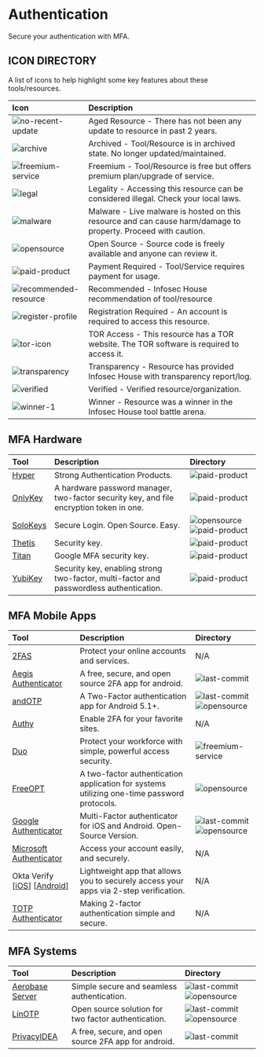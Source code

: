 # Authentication

Secure your authentication with MFA. 

## ICON DIRECTORY

A list of icons to help highlight some key features about these tools/resources.

| Icon | Description |
| :--- | :--- |
| ![no-recent-update](https://raw.githubusercontent.com/InfosecHouse/InfosecHouse/main/icons/no-recent-update.png) | Aged Resource - There has not been any update to resource in past 2 years. |
| ![archive](https://raw.githubusercontent.com/InfosecHouse/InfosecHouse/main/icons/archive.png) | Archived - Tool/Resource is in archived state. No longer updated/maintained. |
| ![freemium-service](https://raw.githubusercontent.com/InfosecHouse/InfosecHouse/main/icons/freemium-service.png) | Freemium - Tool/Resource is free but offers premium plan/upgrade of service. |
| ![legal](https://raw.githubusercontent.com/InfosecHouse/InfosecHouse/main/icons/legal.png) | Legality - Accessing this resource can be considered illegal. Check your local laws. |
| ![malware](https://raw.githubusercontent.com/InfosecHouse/InfosecHouse/main/icons/malware.png) | Malware - Live malware is hosted on this resource and can cause harm/damage to property. Proceed with caution. |
| ![opensource](https://raw.githubusercontent.com/InfosecHouse/InfosecHouse/main/icons/opensource.png) | Open Source - Source code is freely available and anyone can review it. |
| ![paid-product](https://raw.githubusercontent.com/InfosecHouse/InfosecHouse/main/icons/paid-product.png) | Payment Required - Tool/Service requires payment for usage. |
| ![recommended-resource](https://raw.githubusercontent.com/InfosecHouse/InfosecHouse/main/icons/recommended-resource.png) | Recommended - Infosec House recommendation of tool/resource |
| ![register-profile](https://raw.githubusercontent.com/InfosecHouse/InfosecHouse/main/icons/register-profile.png) | Registration Required - An account is required to access this resource. |
| ![tor-icon](https://raw.githubusercontent.com/InfosecHouse/InfosecHouse/main/icons/tor-icon.png) | TOR Access - This resource has a TOR website. The TOR software is required to access it. |
| ![transparency](https://raw.githubusercontent.com/InfosecHouse/InfosecHouse/main/icons/transparency.png) | Transparency - Resource has provided Infosec House with transparency report/log. |
| ![verified](https://raw.githubusercontent.com/InfosecHouse/InfosecHouse/main/icons/verified.png) | Verified - Verified resource/organization. |
| ![winner-1](https://raw.githubusercontent.com/InfosecHouse/InfosecHouse/main/icons/winner.png) | Winner - Resource was a winner in the Infosec House tool battle arena. |

## MFA Hardware

| Tool | Description | Directory |
| :--- | :--- | :--- |
| [Hyper](https://www.hypersecu.com/products) | Strong Authentication Products. | ![paid-product](https://raw.githubusercontent.com/InfosecHouse/InfosecHouse/main/icons/paid-product.png) |
| [OnlyKey](https://onlykey.io/) | A hardware password manager, two-factor security key, and file encryption token in one. | ![paid-product](https://raw.githubusercontent.com/InfosecHouse/InfosecHouse/main/icons/paid-product.png) |
| [SoloKeys](https://solokeys.com/) | Secure Login. Open Source. Easy. | ![opensource](https://raw.githubusercontent.com/InfosecHouse/InfosecHouse/main/icons/opensource.png) ![paid-product](https://raw.githubusercontent.com/InfosecHouse/InfosecHouse/main/icons/paid-product.png) |
| [Thetis](https://thetis.io/) | Security key. | ![paid-product](https://raw.githubusercontent.com/InfosecHouse/InfosecHouse/main/icons/paid-product.png) |
| [Titan](https://store.google.com/us/product/titan_security_key?hl=en-US) | Google MFA security key. | ![paid-product](https://raw.githubusercontent.com/InfosecHouse/InfosecHouse/main/icons/paid-product.png) |
| [YubiKey](https://www.yubico.com/products/) | Security key, enabling strong two-factor, multi-factor and passwordless authentication. | ![paid-product](https://raw.githubusercontent.com/InfosecHouse/InfosecHouse/main/icons/paid-product.png) |

## MFA Mobile Apps

| Tool | Description | Directory |
| :--- | :--- | :--- |
| [2FAS](https://2fas.com/) | Protect your online accounts and services. | N/A |
| [Aegis Authenticator](https://github.com/beemdevelopment/Aegis) | A free, secure, and open source 2FA app for android. | ![last-commit](https://img.shields.io/github/last-commit/beemdevelopment/Aegis?color=947cb0&style=flat-square) |
| [andOTP](https://github.com/andOTP/andOTP) | A Two-Factor authentication app for Android 5.1+. | ![last-commit](https://img.shields.io/github/last-commit/andOTP/andOTP?color=947cb0&style=flat-square) ![opensource](https://raw.githubusercontent.com/InfosecHouse/InfosecHouse/main/icons/opensource.png) |
| [Authy](https://authy.com/) | Enable 2FA for your favorite sites. | N/A |
| [Duo](https://duo.com/) | Protect your workforce with simple, powerful access security. | ![freemium-service](https://raw.githubusercontent.com/InfosecHouse/InfosecHouse/main/icons/freemium-service.png) |
| [FreeOPT](https://freeotp.github.io/) | A two-factor authentication application for systems utilizing one-time password protocols. | ![opensource](https://raw.githubusercontent.com/InfosecHouse/InfosecHouse/main/icons/opensource.png) |
| [Google Authenticator](https://github.com/google/google-authenticator) | Multi-Factor authenticator for iOS and Android. Open-Source Version. | ![last-commit](https://img.shields.io/github/last-commit/google/google-authenticator?color=947cb0&style=flat-square) ![opensource](https://raw.githubusercontent.com/InfosecHouse/InfosecHouse/main/icons/opensource.png) |
| [Microsoft Authenticator](https://www.microsoft.com/en-us/account/authenticator) | Access your account easily, and securely. | N/A |
| Okta Verify \[[iOS](https://apps.apple.com/us/app/okta-verify/id490179405)\] \[[Android](https://play.google.com/store/apps/details?id=com.okta.android.auth&hl=en_US&gl=US)\] | Lightweight app that allows you to securely access your apps via 2-step verification. | N/A |
| [TOTP Authenticator](https://www.binaryboot.com/totp-authenticator) | Making 2-factor authentication simple and secure. | N/A |

## MFA Systems

| Tool | Description | Directory |
| :--- | :--- | :--- |
| [Aerobase Server](https://github.com/aerobase/omnibus-aerobase-server) | Simple secure and seamless authentication. | ![last-commit](https://img.shields.io/github/last-commit/aerobase/omnibus-aerobase-server?color=947cb0&style=flat-square) ![opensource](https://raw.githubusercontent.com/InfosecHouse/InfosecHouse/main/icons/opensource.png) |
| [LinOTP](https://github.com/LinOTP/LinOTP) | Open source solution for two factor authentication. | ![last-commit](https://img.shields.io/github/last-commit/LinOTP/LinOTP?color=947cb0&style=flat-square) ![opensource](https://raw.githubusercontent.com/InfosecHouse/InfosecHouse/main/icons/opensource.png) |
| [PrivacyIDEA](https://github.com/beemdevelopment/Aegis) | A free, secure, and open source 2FA app for android. | ![last-commit](https://img.shields.io/github/last-commit/beemdevelopment/Aegis?color=947cb0&style=flat-square) |

